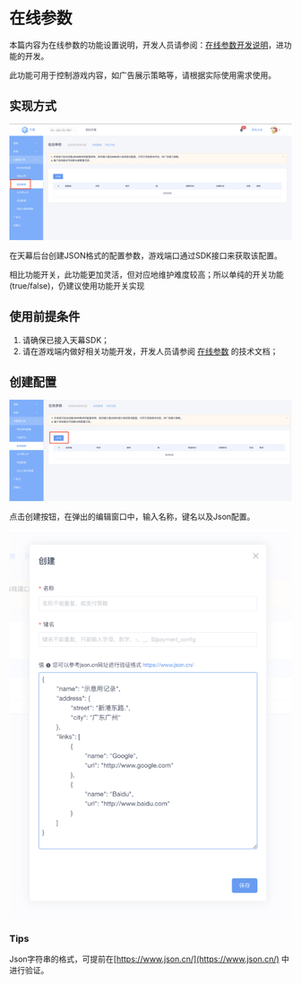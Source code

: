 # 在线参数

本篇内容为在线参数的功能设置说明，开发人员请参阅：[在线参数开发说明](../../dev-guide/json.md)，进功能的开发。

此功能可用于控制游戏内容，如广告展示策略等，请根据实际使用需求使用。

## 实现方式

![&#x5728;&#x7EBF;&#x53C2;&#x6570;&#x914D;&#x7F6E;&#x9875;&#x9762;](../../.gitbook/assets/image%20%283%29.png)

在天幕后台创建JSON格式的配置参数，游戏端口通过SDK接口来获取该配置。 

相比功能开关，此功能更加灵活，但对应地维护难度较高；所以单纯的开关功能\(true/false\)，仍建议使用功能开关实现

## 使用前提条件

1. 请确保已接入天幕SDK； 
2. 请在游戏端内做好相关功能开发，开发人员请参阅 [在线参数](../../dev-guide/json.md) 的技术文档；

## 创建配置

![&#x914D;&#x7F6E;&#x5728;&#x7EBF;&#x53C2;&#x6570;](../../.gitbook/assets/image%20%2886%29.png)

点击创建按钮，在弹出的编辑窗口中，输入名称，键名以及Json配置。

![&#x7F16;&#x8F91;&#x9875;&#x9762;](../../.gitbook/assets/image%20%28100%29.png)

###  Tips

Json字符串的格式，可提前在[https://www.json.cn/](https://www.json.cn/) 中进行验证。

